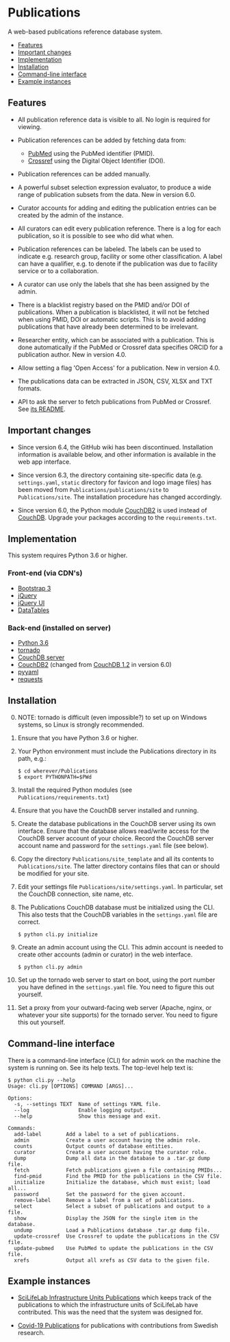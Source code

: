Publications
============

A web-based publications reference database system.

- [Features](#features)
- [Important changes](#important-changes)
- [Implementation](#implementation)
- [Installation](#installation)
- [Command-line interface](#command-line-interface)
- [Example instances](#example-instances)


Features
--------

- All publication reference data is visible to all. No login is
  required for viewing.

- Publication references can be added by fetching data from:

  - [PubMed](https://www.ncbi.nlm.nih.gov/pubmed)
    using the PubMed identifier (PMID).
  - [Crossref](https://www.crossref.org/)
     using the Digital Object Identifier (DOI).

- Publication references can be added manually.

- A powerful subset selection expression evaluator, to produce a wide
  range of publication subsets from the data. New in version 6.0.

- Curator accounts for adding and editing the publication entries can
  be created by the admin of the instance.

- All curators can edit every publication reference. There is a log
  for each publication, so it is possible to see who did what when.

- Publication references can be labeled. The labels can be used to
  indicate e.g. research group, facility or some other classification.
  A label can have a qualifier, e.g. to denote if the publication was
  due to facility service or to a collaboration.

- A curator can use only the labels that she has been assigned by the
  admin.

- There is a blacklist registry based on the PMID and/or DOI of
  publications.  When a publication is blacklisted, it will not be
  fetched when using PMID, DOI or automatic scripts. This is to avoid
  adding publications that have already been determined to be
  irrelevant.

- Researcher entity, which can be associated with a publication.
  This is done automatically if the PubMed or Crossref data specifies
  ORCID for a publication author. New in version 4.0.

- Allow setting a flag 'Open Access' for a publication. New in version 4.0.

- The publications data can be extracted in JSON, CSV, XLSX and TXT formats.

- API to ask the server to fetch publications from PubMed or Crossref.
  See [its README](https://github.com/pekrau/Publications/tree/master/publications/api).

Important changes
-----------------

- Since version 6.4, the GitHub wiki has been discontinued. Installation
  information is available below, and other information is available
  in the web app interface.

- Since version 6.3, the directory containing site-specific data
  (e.g. `settings.yaml`, `static` directory for favicon and logo image files)
  has been moved from `Publications/publications/site` to `Publications/site`.
  The installation procedure has changed accordingly.

- Since version 6.0, the Python module
  [CouchDB2](https://pypi.org/project/CouchDB2/) is used instead of
  [CouchDB](https://pypi.org/project/CouchDB/). Upgrade your packages
  according to the `requirements.txt`.

Implementation
--------------

This system requires Python 3.6 or higher.

### Front-end (via CDN's)

- [Bootstrap 3](https://getbootstrap.com/docs/3.4/)
- [jQuery](https://jquery.com/)
- [jQuery UI](https://jqueryui.com/)
- [DataTables](https://datatables.net/)

### Back-end (installed on server)

- [Python 3.6](https://www.python.org/)
- [tornado](http://www.tornadoweb.org/en/stable/)
- [CouchDB server](http://couchdb.apache.org/)
- [CouchDB2](https://pypi.python.org/pypi/CouchDB2/)
  (changed from [CouchDB 1.2](https://pypi.org/project/CouchDB/)
   in version 6.0)
- [pyyaml](https://pypi.python.org/pypi/PyYAML)
- [requests](http://docs.python-requests.org/en/master/)

Installation
------------

0. NOTE: tornado is difficult (even impossible?) to set up on Windows
   systems, so Linux is strongly recommended.

1. Ensure that you have Python 3.6 or higher.

2. Your Python environment must include the Publications directory in
   its path, e.g.:
   ```
   $ cd wherever/Publications
   $ export PYTHONPATH=$PWd
   ```

3. Install the required Python modules (see `Publications/requirements.txt`)

4. Ensure that you have the CouchDB server installed and running.

5. Create the database publications in the CouchDB server using its
   own interface. Ensure that the database allows read/write access
   for the CouchDB server account of your choice.  Record the CouchDB
   server account name and password for the `settings.yaml` file (see below).

6. Copy the directory `Publications/site_template` and all its contents to
   `Publications/site`. The latter directory contains files that can or
   should be modified for your site.

7. Edit your settings file `Publications/site/settings.yaml`.
   In particular, set the CouchDB connection, site name, etc.

8. The Publications CouchDB database must be initialized using the CLI.
   This also tests that the CouchDB variables in the `settings.yaml`
   file are correct.
   ```
   $ python cli.py initialize
   ```
   
9. Create an admin account using the CLI. This admin account is needed to
   create other accounts (admin or curator) in the web interface.
   ```
   $ python cli.py admin
   ```

10. Set up the tornado web server to start on boot, using the port
    number you have defined in the `settings.yaml` file. You need to figure
    this out yourself.

11. Set a proxy from your outward-facing web server (Apache, nginx, or
    whatever your site supports) for the tornado server. You need to figure
    this out yourself.

Command-line interface
----------------------

There is a command-line interface (CLI) for admin work on the machine
the system is running on. See its help texts. The top-level help text is:

```
$ python cli.py --help
Usage: cli.py [OPTIONS] COMMAND [ARGS]...

Options:
  -s, --settings TEXT  Name of settings YAML file.
  --log                Enable logging output.
  --help               Show this message and exit.

Commands:
  add-label        Add a label to a set of publications.
  admin            Create a user account having the admin role.
  counts           Output counts of database entities.
  curator          Create a user account having the curator role.
  dump             Dump all data in the database to a .tar.gz dump file.
  fetch            Fetch publications given a file containing PMIDs...
  find-pmid        Find the PMID for the publications in the CSV file.
  initialize       Initialize the database, which must exist; load all...
  password         Set the password for the given account.
  remove-label     Remove a label from a set of publications.
  select           Select a subset of publications and output to a file.
  show             Display the JSON for the single item in the database.
  undump           Load a Publications database .tar.gz dump file.
  update-crossref  Use Crossref to update the publications in the CSV file.
  update-pubmed    Use PubMed to update the publications in the CSV file.
  xrefs            Output all xrefs as CSV data to the given file.
```

Example instances
-----------------

- [SciLifeLab Infrastructure Units Publications](https://publications.scilifelab.se/)
  which keeps track of the publications to which the infrastructure
  units of SciLifeLab have contributed. This was the need that the
  system was designed for.

- [Covid-19 Publications](https://publications-covid19.scilifelab.se/)
  for publications with contributions from Swedish research.
